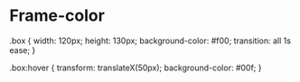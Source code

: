 # Frame-color
.box {
  width: 120px;
  height: 130px;
  background-color: #f00;
  transition: all 1s ease;
}

.box:hover {
  transform: translateX(50px);
  background-color: #00f;
}
